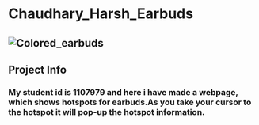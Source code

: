 # Chaudhary_Harsh_Earbuds
## ![Colored_earbuds](https://github.com/Harssh07/Chaudhary_Harsh_Earbuds/assets/121983623/11fe4a4b-b551-4eaa-a0ab-f2f35fd81092)

## Project Info
### My student id is 1107979 and here i have made a webpage, which shows hotspots for earbuds.As you take your cursor to the hotspot it will pop-up the hotspot information.
